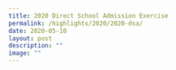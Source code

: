 ```yaml
---
title: 2020 Direct School Admission Exercise
permalink: /highlights/2020/2020-dsa/
date: 2020-05-10
layout: post
description: ""
image: ""
---
```

